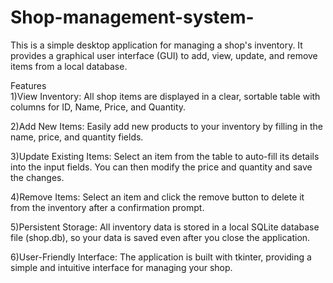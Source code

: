 # Shop-management-system-
This is a simple desktop application for managing a shop's inventory. It provides a graphical user interface (GUI) to add, view, update, and remove items from a local database.

Features                                                                                                                                                
1)View Inventory: All shop items are displayed in a clear, sortable table with columns for ID, Name, Price, and Quantity.

2)Add New Items: Easily add new products to your inventory by filling in the name, price, and quantity fields.

3)Update Existing Items: Select an item from the table to auto-fill its details into the input fields. You can then modify the price and quantity and save the changes.

4)Remove Items: Select an item and click the remove button to delete it from the inventory after a confirmation prompt.

5)Persistent Storage: All inventory data is stored in a local SQLite database file (shop.db), so your data is saved even after you close the application.

6)User-Friendly Interface: The application is built with tkinter, providing a simple and intuitive interface for managing your shop.
